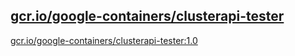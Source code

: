 
[gcr.io/google-containers/clusterapi-tester](https://hub.docker.com/r/anjia0532/google-containers.clusterapi-tester/tags/)
-----


[gcr.io/google-containers/clusterapi-tester:1.0](https://hub.docker.com/r/anjia0532/google-containers.clusterapi-tester/tags/)


